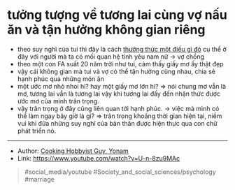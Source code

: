 # tưởng tượng về tương lai cùng vợ nấu ăn và tận hưởng không gian riêng

- theo suy nghĩ của tui thì đây là cách [thưởng thức một điều gì đó](thưởng%20thức%20một%20điều%20gì%20đó.md) cụ thể ở đây với người mà ta có mối quan hệ tình yêu nam nữ → vợ chồng
- theo một con FA suất 20 năm trời như tui, cảm thấy giấy mơ ấy thật đẹp
- vậy cái không gian mà tui và vợ có thể tận hưởng cùng nhau, chia sẻ hạnh phúc qua những món ăn
- một ước mơ nhỏ nhoi hỉ? hay một giấy mơ lớn hỉ? ⇒ nói chung mơ vẫn là mơ, tương lai vẫn là tương lai vậy khi tương lai đấy đến nhận thức được ước mơ của mình trân trọng.
- vậy trân trọng ở đây cũng liên quan tới hạnh phúc.
→  việc mà mình có thể làm ngay bây giờ là gì? ⇒ trân trọng khoảng thời gian hiện tại, niềm vui khi đữa những suy nghĩ của bản thân được hiện thực qua con chữ phát triển nó.

---
- Author: [Cooking Hobbyist Guy, Yonam](Cooking%20Hobbyist%20Guy,%20Yonam.md)
- Link: <https://www.youtube.com/watch?v=U-n-8zu9MAc>
> #social_media/youtube #Society_and_social_sciences/psychology #marriage
